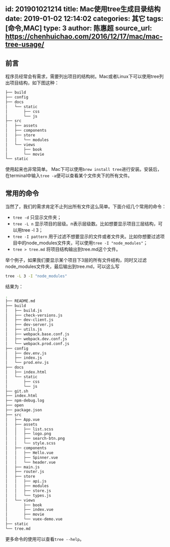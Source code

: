 id: 201901021214
title: Mac使用tree生成目录结构
date: 2019-01-02 12:14:02
categories: 其它
tags: [命令,MAC]
type: 3
author: 陈惠超
source_url: https://chenhuichao.com/2016/12/17/mac/mac-tree-usage/
---------
## 前言
程序员经常会有需求，需要列出项目的结构树。Mac或者Linux下可以使用tree列出项目结构，如下图这种：
```bash
├── build
├── config
├── docs
│   └── static
│       ├── css
│       └── js
├── src
│   ├── assets
│   ├── components
│   ├── store
│   │   └── modules
│   └── views
│       ├── book
│       └── movie
└── static
```
使用起来也非常简单。
Mac下可以使用`brew install tree`进行安装。安装后，在terminal中输入`tree -a`便可以查看某个文件夹下的所有文件。

## 常用的命令
当然了，我们的需求肯定不止列出所有文件这么简单。下面介绍几个常用的命令：

* `tree -d` 只显示文件夹；
* `tree -L n` 显示项目的层级。n表示层级数。比如想要显示项目三层结构，可以用tree -l 3；
* `tree -I pattern` 用于过滤不想要显示的文件或者文件夹。比如你想要过滤项目中的node_modules文件夹，可以使用`tree -I "node_modules"`；
* `tree > tree.md` 将项目结构输出到tree.md这个文件。

举个例子，如果我们要显示某个项目下3层的所有文件结构，同时又过滤node_modules文件夹，最后输出到tree.md，可以这么写
```bash
tree -L 3 -I "node_modules"
```
结果为：
```bash
.
├── README.md
├── build
│   ├── build.js
│   ├── check-versions.js
│   ├── dev-client.js
│   ├── dev-server.js
│   ├── utils.js
│   ├── webpack.base.conf.js
│   ├── webpack.dev.conf.js
│   └── webpack.prod.conf.js
├── config
│   ├── dev.env.js
│   ├── index.js
│   └── prod.env.js
├── docs
│   ├── index.html
│   └── static
│       ├── css
│       └── js
├── git.sh
├── index.html
├── npm-debug.log
├── open
├── package.json
├── src
│   ├── App.vue
│   ├── assets
│   │   ├── list.scss
│   │   ├── logo.png
│   │   ├── search-btn.png
│   │   └── style.scss
│   ├── components
│   │   ├── Hello.vue
│   │   ├── Spinner.vue
│   │   └── header.vue
│   ├── main.js
│   ├── router.js
│   ├── store
│   │   ├── api.js
│   │   ├── modules
│   │   ├── store.js
│   │   └── types.js
│   └── views
│       ├── book
│       ├── index.vue
│       ├── movie
│       └── vuex-demo.vue
├── static
└── tree.md
```
更多命令的使用可以查看`tree --help`。